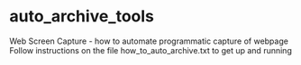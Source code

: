 # auto_archive_tools
Web Screen Capture - how to automate programmatic capture of webpage 
Follow instructions on the file how_to_auto_archive.txt to get up and running
